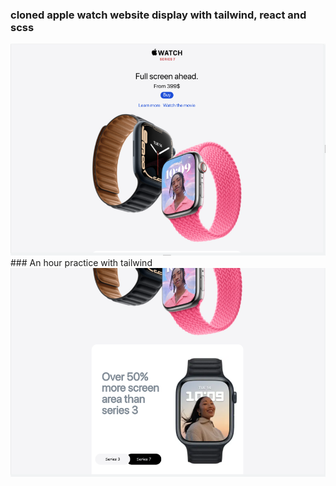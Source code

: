 ### cloned apple watch website display with tailwind, react and scss
<img src="./apple-watch.png"/>
### An hour practice with tailwind
<img src="./apple-watch-2.png">
